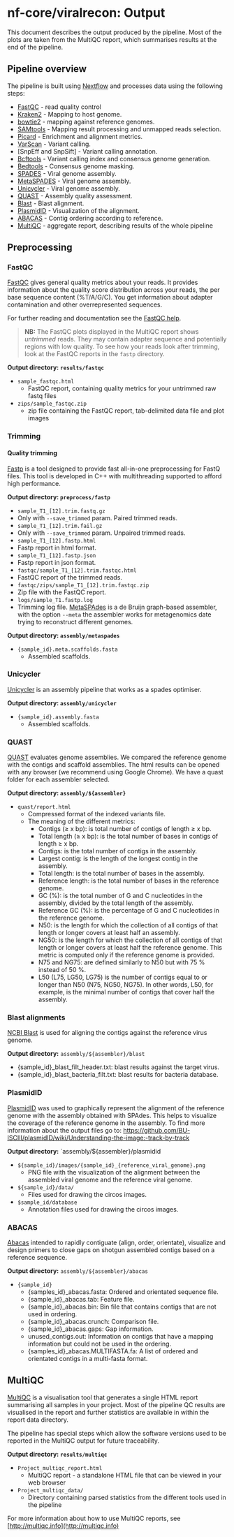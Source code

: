 # nf-core/viralrecon: Output

This document describes the output produced by the pipeline. Most of the plots are taken from the MultiQC report, which summarises results at the end of the pipeline.

<!-- TODO nf-core: Write this documentation describing your workflow's output -->

## Pipeline overview

The pipeline is built using [Nextflow](https://www.nextflow.io/)
and processes data using the following steps:

* [FastQC](#fastqc) - read quality control
* [Kraken2](#kraken2) - Mapping to host genome.
* [bowtie2](#bowtie2) - mapping against reference genomes.
* [SAMtools](#samtools) - Mapping result processing and unmapped reads selection.
* [Picard](#picard) - Enrichment and alignment metrics.
* [VarScan](#varscan) - Variant calling.
* [SnpEff and SnpSift] - Variant calling annotation.
* [Bcftools](#bcftools) - Variant calling index and consensus genome generation.
* [Bedtools](#bedtools) - Consensus genome masking.
* [SPADES](#spades) - Viral genome assembly.
* [MetaSPADES](#metaspades) - Viral genome assembly.
* [Unicycler](#unicycler) - Viral genome assembly.
* [QUAST](#quast) - Assembly quality assessment.
* [Blast](#blast) - Blast alignment.
* [PlasmidID](#plasmidid) - Visualization of the alignment.
* [ABACAS](#abacas) - Contig ordering according to reference.
* [MultiQC](#multiqc) - aggregate report, describing results of the whole pipeline

## Preprocessing

### FastQC

[FastQC](http://www.bioinformatics.babraham.ac.uk/projects/fastqc/) gives general quality metrics about your reads. It provides information about the quality score distribution across your reads, the per base sequence content (%T/A/G/C). You get information about adapter contamination and other overrepresented sequences.

For further reading and documentation see the [FastQC help](http://www.bioinformatics.babraham.ac.uk/projects/fastqc/Help/).

> **NB:** The FastQC plots displayed in the MultiQC report shows _untrimmed_ reads. They may contain adapter sequence and potentially regions with low quality. To see how your reads look after trimming, look at the FastQC reports in the `fastp` directory.

**Output directory: `results/fastqc`**

* `sample_fastqc.html`
  * FastQC report, containing quality metrics for your untrimmed raw fastq files
* `zips/sample_fastqc.zip`
  * zip file containing the FastQC report, tab-delimited data file and plot images

### Trimming

#### Quality trimming

[Fastp](https://github.com/OpenGene/fastp) is a tool designed to provide fast all-in-one preprocessing for FastQ files. This tool is developed in C++ with multithreading supported to afford high performance.

**Output directory: `preprocess/fastp`**
* `sample_T1_[12].trim.fastq.gz`
 * Only with `--save_trimmed` param. Paired trimmed reads.
* `sample_T1_[12].trim.fail.gz`
 * Only with `--save_trimmed` param. Unpaired trimmed reads.
* `sample_T1_[12].fastp.html`
 * Fastp report in html format.
* `sample_T1_[12].fastp.json`
 * Fastp report in json format.
* `fastqc/sample_T1_[12].trim.fastqc.html`
 * FastQC report of the trimmed reads.
* `fastqc/zips/sample_T1_[12].trim.fastqc.zip`
 * Zip file with the FastQC report.
 * `logs/sample_T1.fastp.log`
  * Trimming log file.
[MetaSPAdes](https://kbase.us/applist/apps/kb_SPAdes/run_SPAdes/release?gclid=Cj0KCQiAt_PuBRDcARIsAMNlBdroQS7y2hPFuhagq1QPvQ39FcvGxbhtZwhn8YbxIB4LrGIHKjJ-iPwaAn_lEALw_wcB) is a de Bruijn graph-based assembler, with the option `--meta` the assembler works for metagenomics date trying to reconstruct different genomes. 	

**Output directory: `assembly/metaspades`**	
* `{sample_id}.meta.scaffolds.fasta`	
  * Assembled scaffolds.	


### Unicycler	

[Unicycler](https://github.com/rrwick/Unicycler) is an assembly pipeline that works as a spades optimiser.	

**Output directory: `assembly/unicycler`**	
* `{sample_id}.assembly.fasta`	
  * Assembled scaffolds.	

### QUAST	

[QUAST](http://bioinf.spbau.ru/quast) evaluates genome assemblies. We compared the reference genome with the contigs and scaffold assemblies. The html results can be opened with any browser (we recommend using Google Chrome). We have a quast folder for each assembler selected.	

**Output directory: `assembly/${assembler}`**	
* `quast/report.html`	
  * Compressed format of the indexed variants file.	
  * The meaning of the different metrics:	
    * Contigs (≥ x bp): is total number of contigs of length ≥ x bp.	
    * Total length (≥ x bp): is the total number of bases in contigs of length ≥ x bp.	
    * Contigs: is the total number of contigs in the assembly.	
    * Largest contig: is the length of the longest contig in the assembly.	
    * Total length: is the total number of bases in the assembly.	
    * Reference length: is the total number of bases in the reference genome.	
    * GC (%): is the total number of G and C nucleotides in the assembly, divided by the total length of the assembly.	
    * Reference GC (%): is the percentage of G and C nucleotides in the reference genome.	
    * N50: is the length for which the collection of all contigs of that length or longer covers at least half an assembly.	
    * NG50: is the length for which the collection of all contigs of that length or longer covers at least half the reference genome. This metric is computed only if the reference genome is provided.	
    * N75 and NG75: are defined similarly to N50 but with 75 % instead of 50 %.	
    * L50 (L75, LG50, LG75) is the number of contigs equal to or longer than N50 (N75, NG50, NG75). In other words, L50, for example, is the minimal number of contigs that cover half the assembly.	

### Blast alignments	

[NCBI Blast](https://blast.ncbi.nlm.nih.gov/Blast.cgi) is used for aligning the contigs against the reference virus genome.	

**Output directory:** `assembly/${assembler}/blast`	
* {sample_id}_blast_filt_header.txt: blast results against the target virus.	
* {sample_id}_blast_bacteria_filt.txt: blast results for bacteria database.	

### PlasmidID	

[PlasmidID](https://github.com/BU-ISCIII/plasmidID) was used to graphically represent the alignment of the reference genome with the assembly obtained with SPAdes. This helps to visualize the coverage of the reference genome in the assembly. To find more information about the output files go to: https://github.com/BU-ISCIII/plasmidID/wiki/Understanding-the-image:-track-by-track	

**Output directory:** `assembly/${assembler}/plasmidid	
* `${sample_id}/images/{sample_id}_{reference_viral_genome}.png`	
  * PNG file with the visualization of the alignment between the assembled viral genome and the reference viral genome.	
* `${sample_id}/data/`	
  * Files used for drawing the circos images. 	
* `$sample_id/database`	
  * Annotation files used for drawing the circos images.	

### ABACAS

[Abacas](abacas.sourceforge.ne) intended to rapidly contiguate (align, order, orientate), visualize and design primers to close gaps on shotgun assembled contigs based on a reference sequence.	

**Output directory:** `assembly/${assembler}/abacas`	
* `{sample_id}`	
  * {samples_id}_abacas.fasta: Ordered and orientated sequence file.	
  * {sample_id}_abacas.tab: Feature file.	
  * {sample_id}_abacas.bin: Bin file that contains contigs that are not used in ordering.	
  * {sample_id}_abacas.crunch: Comparison file.	
  * {sample_id}_abacas.gaps: Gap information.	
  * unused_contigs.out: Information on contigs that have a mapping information but could not be used in the ordering.	
  * {samples_id}_abacas.MULTIFASTA.fa: A list of ordered and orientated contigs in a multi-fasta format.

## MultiQC

[MultiQC](http://multiqc.info) is a visualisation tool that generates a single HTML report summarising all samples in your project. Most of the pipeline QC results are visualised in the report and further statistics are available in within the report data directory.

The pipeline has special steps which allow the software versions used to be reported in the MultiQC output for future traceability.

**Output directory: `results/multiqc`**

* `Project_multiqc_report.html`
  * MultiQC report - a standalone HTML file that can be viewed in your web browser
* `Project_multiqc_data/`
  * Directory containing parsed statistics from the different tools used in the pipeline

For more information about how to use MultiQC reports, see [http://multiqc.info](http://multiqc.info)

